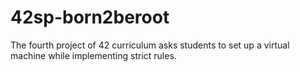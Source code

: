 # 42sp-born2beroot
The fourth project of 42 curriculum asks students to set up a virtual machine while implementing strict rules.
